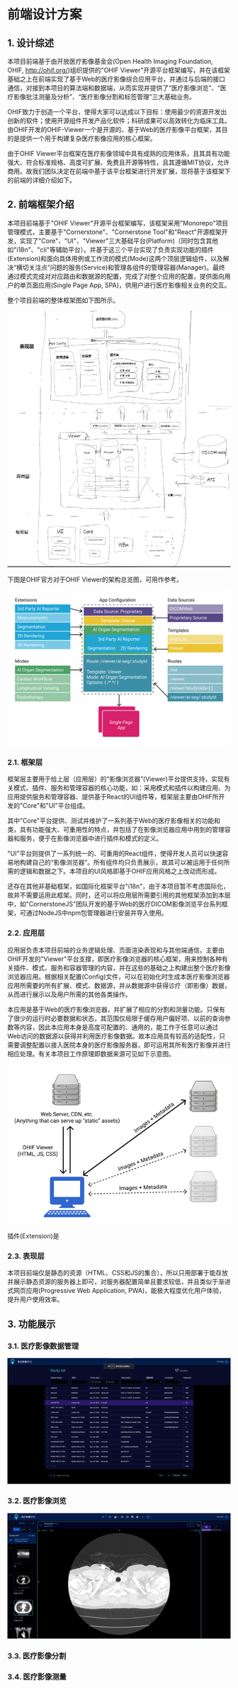 # 前端设计方案

## 1. 设计综述

本项目前端基于由开放医疗影像基金会(Open Health Imaging Foundation, OHIF, http://ohif.org/)组织提供的"OHIF Viewer"开源平台框架编写，并在该框架基础之上在前端实现了基于Web的医疗影像综合应用平台，并通过与后端的接口通信，对接到本项目的算法端和数据端，从而实现并提供了“医疗影像浏览”、“医疗影像批注测量及分析”、“医疗影像分割和标签管理”三大基础业务。

OHIF致力于创造一个平台，使得大家可以达成以下目标：使用最少的资源开发出创新的软件；使用开源组件开发产品化软件；科研成果可以高效转化为临床工具。由OHIF开发的OHIF-Viewer一个是开源的、基于Web的医疗影像平台框架，其目的是提供一个用于构建复杂医疗影像应用的核心框架。

由于OHIF Viewer平台框架在医疗影像领域中具有成熟的应用体系，且其具有功能强大、符合标准规格、高度可扩展、免费且开源等特性，且其遵循MIT协议，允许商用。故我们团队决定在前端中基于该平台框架进行开发扩展，现将基于该框架下的前端的详细介绍如下。

## 2. 前端框架介绍

本项目前端基于"OHIF Viewer"开源平台框架编写，该框架采用"Monorepo"项目管理模式，主要基于"Cornerstone"、"Cornerstone Tool"和"React"开源框架开发，实现了"Core"、"UI"、"Viewer"三大基础平台(Platform)（同时包含其他如"i18n"、"cli"等辅助平台）。并基于这三个平台实现了负责实现功能的插件(Extension)和面向具体用例或工作流的模式(Mode)这两个顶层逻辑组件，以及解决“横切关注点”问题的服务(Service)和管理各组件的管理容器(Manager)。最终通过模式完成对对应路由和数据源的配置，完成了对整个应用的配置，提供面向用户的单页面应用(Single Page App, SPA)，供用户进行医疗影像相关业务的交互。

整个项目前端的整体框架图如下图所示。

![图 1](images/%E5%89%8D%E7%AB%AF--03-24_17-52-26.png)

下图是OHIF官方对于OHIF Viewer的架构总览图，可用作参考。

![图 2](images/%E5%89%8D%E7%AB%AF--03-24_17-52-36.png)

### 2.1. 框架层

框架层主要用于给上层（应用层）的“影像浏览器”(Viewer)平台提供支持，实现有关模式、插件、服务和管理容器的核心功能，如：采用模式和插件以构建应用、为应用提供服务和管理容器、提供基于React的UI组件等，框架层主要由OHIF所开发的"Core"和"UI"平台组成。

其中"Core"平台提供、测试并维护了一系列基于Web的医疗影像相关的功能和类，具有功能强大、可重用性的特点，并包括了在影像浏览器应用中用到的管理容器和服务，便于在影像浏览器中进行插件和模式的定义。

"UI"平台则提供了一系列统一的、可重用的React组件，使得开发人员可以快速容易地构建自己的“影像浏览器”。所有组件均只负责展示，故其可以被运用于任何所需的逻辑和数据之下。本项目的UI风格即基于OHIF应用风格之上改动而形成。

还存在其他非基础框架，如国际化框架平台"i18n"，由于本项目暂不考虑国际化，故并不需要运用此框架。同时，还可以将应用层所需要引用的其他框架添加到本层中，如"CornerstoneJS"团队开发的基于Web的医疗DICOM影像浏览平台系列框架，可通过NodeJS中npm包管理器进行安装并导入使用。

### 2.2. 应用层

应用层负责本项目前端的业务逻辑处理、页面渲染表现和与其他端通信，主要由OHIF开发的"Viewer"平台支撑，即医疗影像浏览器的核心框架，用来控制各种有关插件、模式、服务和容器管理的内容，并在这些的基础之上构建出整个医疗影像浏览器应用。根据相关配置(Config)文件，可以在初始化时生成本医疗影像浏览器应用所需要的所有扩展、模式、数据源，并从数据源中获得诊疗（即影像）数据，从而进行展示以及用户所需的其他各类操作。

本应用是基于Web的医疗影像浏览器，并扩展了相应的分割和测量功能。只保有了很少的运行时必要数据和状态，其范围仅局限于缓存用户偏好项、以前的查询参数等内容，因此本应用本身是高度可配置的、通用的，能工作于任意可以通过Web访问的数据源以获得并利用医疗影像数据。故本应用具有较高的适配性，只需要调整配置以接入医院本身的医疗影像服务器，即可运用其所有医疗影像并进行相应处理。有关本项目工作原理即数据来源可见如下示意图。

![图 3](images/%E5%89%8D%E7%AB%AF--03-24_18-06-45.png)

插件(Extension)是

### 2.3. 表现层

本项目前端仅是静态的资源（HTML、CSS和JS的集合），所以只用部署于能存放并展示静态资源的服务器上即可，对服务器配置简单且要求较低，并且类似于渐进式网页应用(Progressive Web Application, PWA)，能极大程度优化用户体验，提升用户使用效率。

## 3. 功能展示

### 3.1. 医疗影像数据管理

![图 5](images/%E5%89%8D%E7%AB%AF--03-24_18-10-52.png)

### 3.2. 医疗影像浏览

![图 6](images/%E5%89%8D%E7%AB%AF--03-24_18-11-31.png)  

### 3.3. 医疗影像分割

### 3.4. 医疗影像测量